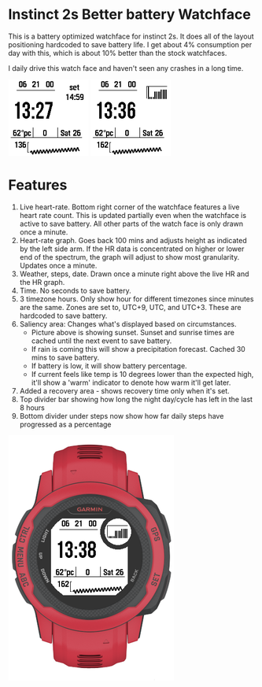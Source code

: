 # Instinct 2s Better battery Watchface

This is a battery optimized watchface for instinct 2s. It does all of the layout positioning hardcoded to save battery life. 
I get about 4% consumption per day with this, which is about 10% better than the stock watchfaces. 

I daily drive this watch face and haven't seen any crashes in a long time. 

![](screenshots/ss1.png) ![](screenshots/rain.png)

# Features 

1. Live heart-rate. Bottom right corner of the watchface features a live heart rate count. This is updated partially even when the watchface is active to save battery. 
All other parts of the watch face is only drawn once a minute. 
2. Heart-rate graph. Goes back 100 mins and adjusts height as indicated by the left side arm. If the HR data is concentrated on higher or lower end of the spectrum, the graph will adjust to show most granularity. Updates once a minute. 
3. Weather, steps, date. Drawn once a minute right above the live HR and the HR graph.  
4. Time. No seconds to save battery. 
5. 3 timezone hours. Only show hour for different timezones since minutes are the same. Zones are set to, UTC+9, UTC, and UTC+3. These are hardcoded to save battery. 
6. Saliency area: Changes what's displayed based on circumstances. 
    * Picture above is showing sunset. Sunset and sunrise times are cached until the next event to save battery. 
    * If rain is coming this will show a precipitation forecast. Cached 30 mins to save battery. 
    * If battery is low, it will show battery percentage. 
    * If current feels like temp is 10 degrees lower than the expected high, it'll show a 'warm' indicator to denote how warm it'll get later.  
7. Added a recovery area - shows recovery time only when it's set. 
8. Top divider bar showing how long the night day/cycle has left in the last 8 hours
9. Bottom divider under steps now show how far daily steps have progressed as a percentage 

![](screenshots/full.png)